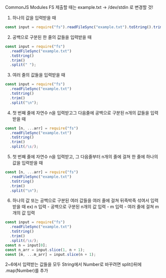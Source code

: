 CommonJS Modules FS
제출할 때는 example.txt -> /dev/stdin 로 변경할 것!

1.  하나의 값을 입력받을 때

```javascript
const input = require("fs").readFileSync("example.txt").toString().trim();
```

2.  공백으로 구분된 한 줄의 값들을 입력받을 때

```javascript
const input = require("fs")
  .readFileSync("example.txt")
  .toString()
  .trim()
  .split(" ");
```

3.  여러 줄의 값들을 입력받을 때

```javascript
const input = require("fs")
  .readFileSync("example.txt")
  .toString()
  .trim()
  .split("\n");
```

4.  첫 번째 줄에 자연수 n을 입력받고그 다음줄에 공백으로 구분된 n개의 값들을 입력받을 때

```javascript
const [n, ...arr] = require("fs")
  .readFileSync("example.txt")
  .toString()
  .trim()
  .split(/\s/);
```

5.  첫 번째 줄에 자연수 n을 입력받고, 그 다음줄부터 n개의 줄에 걸쳐 한 줄에 하나의 값을 입력받을 때

```javascript
const [n, ...arr] = require("fs")
  .readFileSync("example.txt")
  .toString()
  .trim()
  .split("\n");
```

6.  하나의 값 또는 공백으로 구분된 여러 값들을 여러 줄에 걸쳐 뒤죽박죽 섞여서 입력받을 때
    ex) n 입력 - 공백으로 구분된 n개의 값 입력 - m 입력 - 여러 줄에 걸쳐 m개의 값 입력

```javascript
const input = require("fs")
  .readFileSync("example.txt")
  .toString()
  .trim()
  .split(/\s/);
const n = input[0];
const n_arr = input.slice(1, n + 1);
const [m, ...m_arr] = input.slice(n + 1);
```

2~6에서 입력받는 값들을 모두 String에서 Number로 바꾸려면 split()뒤에 .map(Number)를 추가
